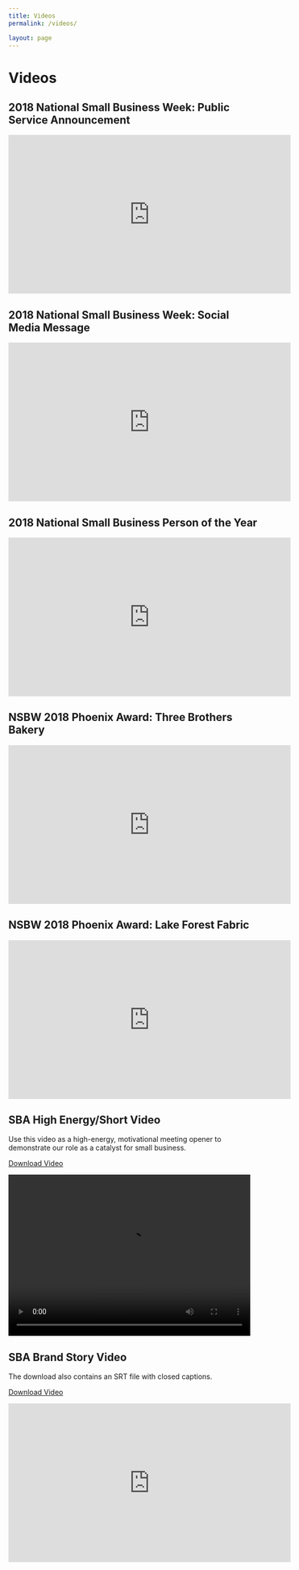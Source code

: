 ```yaml
---
title: Videos
permalink: /videos/

layout: page
---
```


# Videos

## 2018 National Small Business Week: Public Service Announcement
<iframe width="560" height="315" src="https://www.youtube.com/embed/2a2QSpVBPKE" frameborder="0" allow="autoplay; encrypted-media" allowfullscreen></iframe>

## 2018 National Small Business Week: Social Media Message
<iframe width="560" height="315" src="https://www.youtube.com/embed/hsfE5cIRxT4" frameborder="0" allow="autoplay; encrypted-media" allowfullscreen></iframe>

## 2018 National Small Business Person of the Year
<iframe width="560" height="315" src="https://www.youtube.com/embed/XdbRk_h7QBU" frameborder="0" allow="autoplay; encrypted-media" allowfullscreen></iframe>

## NSBW 2018 Phoenix Award: Three Brothers Bakery
<iframe width="560" height="315" src="https://www.youtube.com/embed/2N_rRM3MS1E" frameborder="0" allow="autoplay; encrypted-media" allowfullscreen></iframe>

## NSBW 2018 Phoenix Award: Lake Forest Fabric
<iframe width="560" height="315" src="https://www.youtube.com/embed/pmqoc7KPNPw" frameborder="0" allow="autoplay; encrypted-media" allowfullscreen></iframe>

## SBA High Energy/Short Video
Use this video as a high-energy, motivational meeting opener to demonstrate our role as a catalyst for small business.

<a class="usa-button" href="{{ site.baseurl }}/assets/sba/video/sba-reveal-url.mp4.zip">Download Video</a>
  
<video width="480" height="320" controls="controls">
<source src="{{ site.baseurl }}/assets/sba/video/sba-reveal-url.mp4" type="video/mp4">
</video>

## SBA Brand Story Video
The download also contains an SRT file with closed captions.

<a class="usa-button" href="{{ site.baseurl }}/assets/sba/video/sba-brand-story-video.zip">Download Video</a>
  
<iframe width="560" height="315" src="https://www.youtube.com/embed/iKLzAtW6xPM" frameborder="0" allow="autoplay; encrypted-media" allowfullscreen></iframe>


